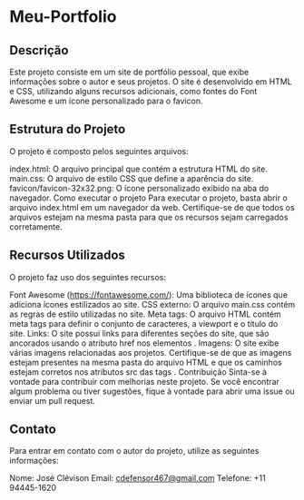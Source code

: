 # Meu-Portfolio
 
## Descrição
Este projeto consiste em um site de portfólio pessoal, que exibe informações sobre o autor e seus projetos. O site é desenvolvido em HTML e CSS, utilizando alguns recursos adicionais, como fontes do Font Awesome e um ícone personalizado para o favicon.

## Estrutura do Projeto
O projeto é composto pelos seguintes arquivos:

index.html: O arquivo principal que contém a estrutura HTML do site.
main.css: O arquivo de estilo CSS que define a aparência do site.
favicon/favicon-32x32.png: O ícone personalizado exibido na aba do navegador.
Como executar o projeto
Para executar o projeto, basta abrir o arquivo index.html em um navegador da web. Certifique-se de que todos os arquivos estejam na mesma pasta para que os recursos sejam carregados corretamente.

## Recursos Utilizados
O projeto faz uso dos seguintes recursos:

Font Awesome (https://fontawesome.com/): Uma biblioteca de ícones que adiciona ícones estilizados ao site.
CSS externo: O arquivo main.css contém as regras de estilo utilizadas no site.
Meta tags: O arquivo HTML contém meta tags para definir o conjunto de caracteres, a viewport e o título do site.
Links: O site possui links para diferentes seções do site, que são ancorados usando o atributo href nos elementos <a>.
Imagens: O site exibe várias imagens relacionadas aos projetos. Certifique-se de que as imagens estejam presentes na mesma pasta do arquivo HTML e que os caminhos estejam corretos nos atributos src das tags <img>.
Contribuição
Sinta-se à vontade para contribuir com melhorias neste projeto. Se você encontrar algum problema ou tiver sugestões, fique à vontade para abrir uma issue ou enviar um pull request.

## Contato
Para entrar em contato com o autor do projeto, utilize as seguintes informações:

Nome: José Clévison
Email: cdefensor467@gmail.com
Telefone: +11 94445-1620

